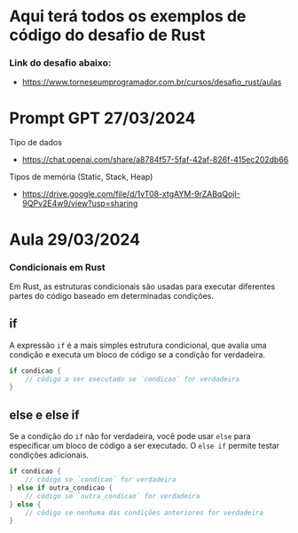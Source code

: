 # Aqui terá todos os exemplos de código do desafio de Rust
### Link do desafio abaixo:
- https://www.torneseumprogramador.com.br/cursos/desafio_rust/aulas

# Prompt GPT 27/03/2024

Tipo de dados
- https://chat.openai.com/share/a8784f57-5faf-42af-826f-415ec202db66

Tipos de memória (Static, Stack, Heap)
- https://drive.google.com/file/d/1vT08-xtgAYM-9rZABqQojI-9QPv2E4w9/view?usp=sharing


# Aula 29/03/2024
### Condicionais em Rust

Em Rust, as estruturas condicionais são usadas para executar diferentes partes do código baseado em determinadas condições.

## if

A expressão `if` é a mais simples estrutura condicional, que avalia uma condição e executa um bloco de código se a condição for verdadeira.

```rust
if condicao {
    // código a ser executado se `condicao` for verdadeira
}
```

## else e else if

Se a condição do `if` não for verdadeira, você pode usar `else` para especificar um bloco de código a ser executado. O `else if` permite testar condições adicionais.

```rust
if condicao {
    // código se `condicao` for verdadeira
} else if outra_condicao {
    // código se `outra_condicao` for verdadeira
} else {
    // código se nenhuma das condições anteriores for verdadeira
}
```

